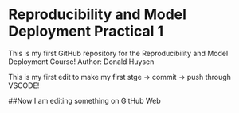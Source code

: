 # Reproducibility and Model Deployment Practical 1
This is my first GitHub repository for the Reproducibility and Model Deployment Course!
Author: Donald Huysen

This is my first edit to make my first stge -> commit -> push through VSCODE!

##Now I am editing something on GitHub Web
